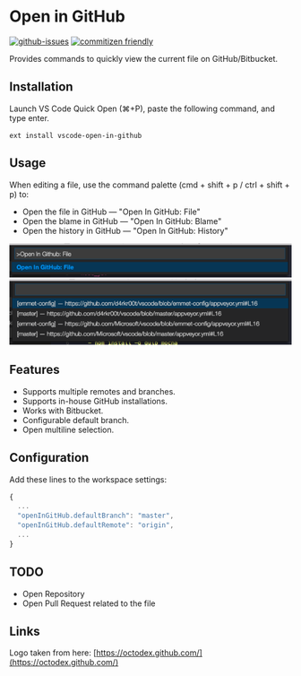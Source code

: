 # Open in GitHub

[![github-issues](https://img.shields.io/github/issues/d4rkr00t/vscode-open-in-github.svg)](https://github.com/d4rkr00t/vscode-open-in-github/issues)
[![commitizen friendly](https://img.shields.io/badge/commitizen-friendly-brightgreen.svg)](http://commitizen.github.io/cz-cl)

Provides commands to quickly view the current file on GitHub/Bitbucket.

## Installation
Launch VS Code Quick Open (⌘+P), paste the following command, and type enter.
```
ext install vscode-open-in-github
```


## Usage
When editing a file, use the command palette (cmd + shift + p / ctrl + shift + p) to:

* Open the file in GitHub — "Open In GitHub: File"
* Open the blame in GitHub — "Open In GitHub: Blame"
* Open the history in GitHub — "Open In GitHub: History"

![Commands](assets/commands.png)
![Multiple remotes](assets/multiple-remotes-and-branches.png)

## Features

* Supports multiple remotes and branches.
* Supports in-house GitHub installations.
* Works with Bitbucket.
* Configurable default branch.
* Open multiline selection.

## Configuration

Add these lines to the workspace settings:

```js
{
  ...
  "openInGitHub.defaultBranch": "master",
  "openInGitHub.defaultRemote": "origin",
  ...
}
```

## TODO
* Open Repository
* Open Pull Request related to the file

## Links

Logo taken from here: [https://octodex.github.com/](https://octodex.github.com/)
